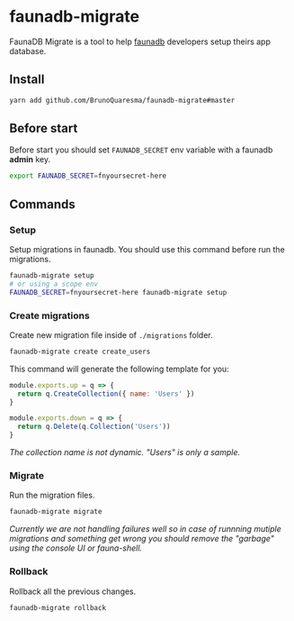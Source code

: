 # faunadb-migrate
FaunaDB Migrate is a tool to help [faunadb](https://fauna.com) developers setup theirs app database.

## Install
```bash
yarn add github.com/BrunoQuaresma/faunadb-migrate#master
```

## Before start
Before start you should set `FAUNADB_SECRET` env variable with a faunadb **admin** key.
```bash
export FAUNADB_SECRET=fnyoursecret-here
```

## Commands

### Setup
Setup migrations in faunadb. You should use this command before run the migrations.
```bash
faunadb-migrate setup
# or using a scope env
FAUNADB_SECRET=fnyoursecret-here faunadb-migrate setup
```

### Create migrations
Create new migration file inside of `./migrations` folder.
```bash
faunadb-migrate create create_users
```
This command will generate the following template for you:
```js
module.exports.up = q => {
  return q.CreateCollection({ name: 'Users' })
}

module.exports.down = q => {
  return q.Delete(q.Collection('Users'))
}
```
*The collection name is not dynamic. "Users" is only a sample.*

### Migrate
Run the migration files.
```bash
faunadb-migrate migrate
```
*Currently we are not handling failures well so in case of runnning mutiple migrations and something get wrong you should remove the "garbage" using the console UI or fauna-shell.*

### Rollback
Rollback all the previous changes.
```bash
faunadb-migrate rollback
```

